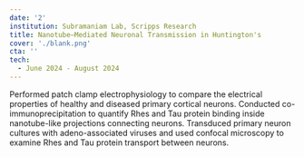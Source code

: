 ```yaml
---
date: '2'
institution: Subramaniam Lab, Scripps Research
title: Nanotube–Mediated Neuronal Transmission in Huntington's
cover: './blank.png'
cta: ''
tech:
  - June 2024 - August 2024
---
```


Performed patch clamp electrophysiology to compare the electrical properties of healthy and diseased primary cortical neurons. Conducted co-immunoprecipitation to quantify Rhes and Tau protein binding inside nanotube-like projections connecting neurons. Transduced primary neuron cultures with adeno-associated viruses and used confocal microscopy to examine Rhes and Tau protein transport between neurons.
